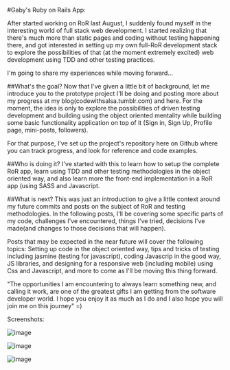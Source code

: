 #Gaby's Ruby on Rails App:

After started working on RoR last August, I suddenly found myself in the interesting world of full stack web development.  I started realizing that there's much more than static pages and coding without testing happening there, and got interested in setting up my own full-RoR development stack to explore the possibilities of that (at the moment extremely excited) web development using TDD and other testing practices. 

I'm going to share my experiences while moving forward...

##What's the goal?
  Now that I've given a little bit of background, let me introduce you to the prototype project I'll be doing and posting more about my progress at my blog(codewithsalsa.tumblr.com) and here. For the moment, the idea is only to explore the possibilities of driven testing development and building using the object oriented mentality while building some basic functionality application on top of it (Sign in, Sign Up, Profile page, mini-posts, followers).
  
  For that purpose, I've set up the project's repository here on Github where you can track progress, and look for reference and code examples.
  
##Who is doing it?
  I've started with this to learn how to setup the complete RoR app, learn using TDD and other testing methodologies in the object oriented way, and also learn more the front-end implementation in a RoR app (using SASS and Javascript.
  
##What is next?
  This was just an introduction to give a little context around my future commits and posts on the subject of RoR and testing methodologies.  In the following posts, I'll be covering some specific parts of my code, challenges I've encountered, things I've tried, decisions I've made(and changes to those decisions that will happen).
  
  Posts that may be expected in the near future will cover the following topics: Setting up code in the object oriented way, tips and tricks of testing including jasmine (testing for javascript), coding Javascrip in the good way, JS libraries, and designing for a responsive web (including mobile) using Css and Javascript, and more to come as I'll be moving this thing forward.  

"The opportunities I am encountering to always learn something new, and calling it work, are one of the greatest gifts I am getting from the software developer world.  I hope you enjoy it as much as I do and I also hope you will join me on this journey" =)


Screenshots:

![image](https://s3-us-west-1.amazonaws.com/gabyrailsapp/Screen+Shot+2013-11-29+at+4.25.46+PM.png)

![image](https://s3-us-west-1.amazonaws.com/gabyrailsapp/Screen+Shot+2013-11-29+at+4.27.13+PM.png)

![image](https://s3-us-west-1.amazonaws.com/gabyrailsapp/Screen+Shot+2013-11-29+at+4.27.25+PM.png)



